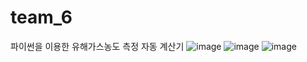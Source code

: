 # team_6
파이썬을 이용한 유해가스농도 측정 자동 계산기
![image](https://github.com/user-attachments/assets/f2bffa3e-7f2d-4202-8202-9e0e02326d2d) ![image](https://github.com/user-attachments/assets/9b9f8a4a-5e9b-4564-a88e-e6bf0b2ba0ca) ![image](https://github.com/user-attachments/assets/6228bbe5-070c-4542-aa53-71416d3dc9d4)



